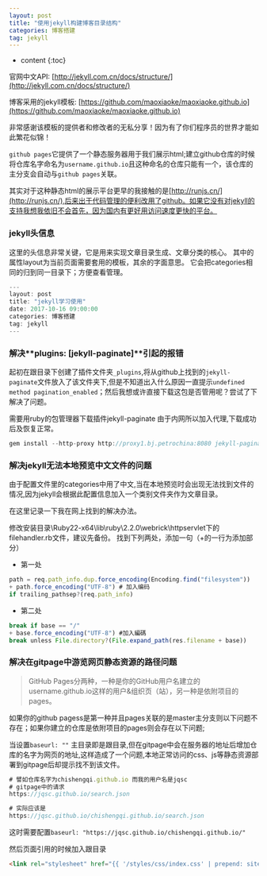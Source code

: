 ```yaml
---
layout: post
title: "使用jekyll构建博客目录结构"
categories: 博客搭建
tag: jekyll
---
```

* content
{:toc}

官网中文API: [http://jekyll.com.cn/docs/structure/](http://jekyll.com.cn/docs/structure/)

博客采用的jekyll模板: [https://github.com/maoxiaoke/maoxiaoke.github.io](https://github.com/maoxiaoke/maoxiaoke.github.io)

非常感谢该模板的提供者和修改者的无私分享！因为有了你们程序员的世界才能如此繁花似锦！

`github pages`它提供了一个静态服务器用于我们展示html;建立github仓库的时候将仓库名字命名为`username.github.io`且这种命名的仓库只能有一个，该仓库的主分支会自动与`github pages`关联。

其实对于这种静态html的展示平台更早的我接触的是[http://runjs.cn/](http://runjs.cn/),后来出于代码管理的便利改用了github。如果它没有对jekyll的支持我想我依旧不会首先，因为国内有更好用访问速度更快的平台。

<!-- more -->

### jekyll头信息
这里的头信息非常关键，它是用来实现文章目录生成、文章分类的核心。
其中的属性layout为当前页面需要套用的模板，其余的字面意思。
它会把categories相同的归到同一目录下；方便查看管理。
```js
---
layout: post
title: "jekyll学习使用"
date: 2017-10-16 09:00:00 
categories: 博客搭建
tag: jekyll
---
```

### 解决**plugins: [jekyll-paginate]**引起的报错
起初在跟目录下创建了插件文件夹`_plugins`,将从github上找到的`jekyll-paginate`文件放入了该文件夹下,但是不知道出入什么原因一直提示`undefined method pagination_enabled`；然后我想或许直接下载这包是否管用呢？尝试了下解决了问题。

需要用ruby的包管理器下载插件jekyll-paginate
由于内网所以加入代理,下载成功后及恢复正常。
```js
gem install --http-proxy http://proxy1.bj.petrochina:8080 jekyll-paginate
```

### 解决jekyll无法本地预览中文文件的问题
由于配置文件里的categories中用了中文,当在本地预览时会出现无法找到文件的情况,因为jekyll会根据此配置信息加入一个类别文件夹作为文章目录。

在这里记录一下我在网上找到的解决办法。

修改安装目录\Ruby22-x64\lib\ruby\2.2.0\webrick\httpservlet下的filehandler.rb文件，建议先备份。
找到下列两处，添加一句（+的一行为添加部分）
* 第一处

```js
path = req.path_info.dup.force_encoding(Encoding.find("filesystem"))
+ path.force_encoding("UTF-8") # 加入编码
if trailing_pathsep?(req.path_info)
```

* 第二处

```js
break if base == "/"
+ base.force_encoding("UTF-8") #加入編碼
break unless File.directory?(File.expand_path(res.filename + base))
```

### 解决在gitpage中游览网页静态资源的路径问题
>GitHub Pages分两种，一种是你的GitHub用户名建立的username.github.io这样的用户&组织页（站），另一种是依附项目的pages。

如果你的github pagess是第一种并且pages关联的是master主分支则以下问题不存在；如果你建立的仓库是依附项目的pages则会存在以下问题;

当设置`baseurl: ""` 主目录即是跟目录,但在gitpage中会在服务器的地址后增加仓库的名字为网页的地址,这样造成了一个问题,本地正常访问的css、js等静态资源部署到gitpage后却提示找不到该文件。

```js
# 譬如仓库名字为chishengqi.github.io 而我的用户名是jqsc
# gitpage中的请求
https://jqsc.github.io/search.json 

# 实际应该是
https://jqsc.github.io/chishengqi.github.io/search.json
```

这时需要配置`baseurl: "https://jqsc.github.io/chishengqi.github.io/"`

然后页面引用的时候加入跟目录
```html
<link rel="stylesheet" href="{{ '/styles/css/index.css' | prepend: site.baseurl }}">
```

